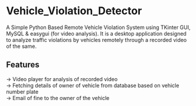 # Vehicle_Violation_Detector
A Simple Python Based Remote Vehicle Violation System using TKinter GUI, MySQL &amp; easygui (for video analysis). 
It is a desktop application designed to analyze traffic violations by vehicles remotely through a recorded video of the same.

## Features
-> Video player for analysis of recorded video\
-> Fetching details of owner of vehicle from database based on vehicle number plate\
-> Email of fine to the owner of the vehicle 

